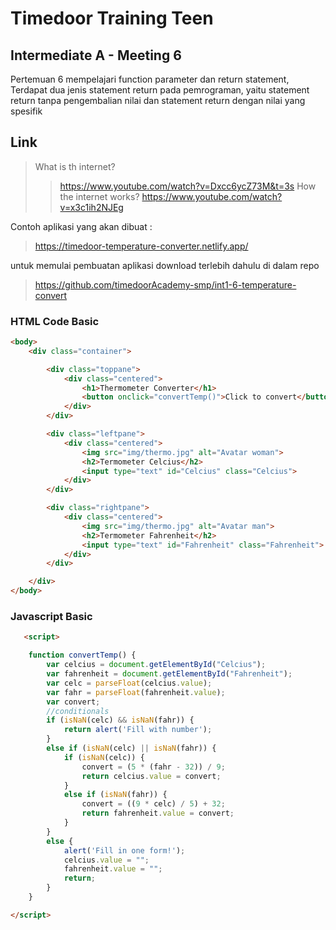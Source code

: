 # Timedoor Training Teen
## Intermediate A - Meeting 6

Pertemuan 6 mempelajari function parameter dan return statement, Terdapat dua jenis statement return pada pemrograman, yaitu 
statement return tanpa pengembalian nilai dan statement return 
dengan nilai yang spesifik

## Link
>What is th internet?
>>https://www.youtube.com/watch?v=Dxcc6ycZ73M&t=3s
>How the internet works?
>>https://www.youtube.com/watch?v=x3c1ih2NJEg

Contoh aplikasi yang akan dibuat :
>https://timedoor-temperature-converter.netlify.app/

untuk memulai pembuatan aplikasi download terlebih dahulu di dalam repo
>https://github.com/timedoorAcademy-smp/int1-6-temperature-convert



###  HTML Code Basic

```html
<body>
    <div class="container">

        <div class="toppane">
            <div class="centered">
                <h1>Thermometer Converter</h1>
                <button onclick="convertTemp()">Click to convert</button>
            </div>
        </div>

        <div class="leftpane">
            <div class="centered">
                <img src="img/thermo.jpg" alt="Avatar woman">
                <h2>Termometer Celcius</h2>
                <input type="text" id="Celcius" class="Celcius">
            </div>
        </div>

        <div class="rightpane">
            <div class="centered">
                <img src="img/thermo.jpg" alt="Avatar man">
                <h2>Termometer Fahrenheit</h2>
                <input type="text" id="Fahrenheit" class="Fahrenheit">
            </div>
        </div>

    </div>
</body>
```



### Javascript Basic
```html
   <script>

    function convertTemp() {
        var celcius = document.getElementById("Celcius");
        var fahrenheit = document.getElementById("Fahrenheit");
        var celc = parseFloat(celcius.value);
        var fahr = parseFloat(fahrenheit.value);
        var convert;
        //conditionals
        if (isNaN(celc) && isNaN(fahr)) {
            return alert('Fill with number');
        }
        else if (isNaN(celc) || isNaN(fahr)) {
            if (isNaN(celc)) {
                convert = (5 * (fahr - 32)) / 9;
                return celcius.value = convert;
            }
            else if (isNaN(fahr)) {
                convert = ((9 * celc) / 5) + 32;
                return fahrenheit.value = convert;
            }
        }
        else {
            alert('Fill in one form!');
            celcius.value = "";
            fahrenheit.value = "";
            return;
        }
    }

</script>
```
